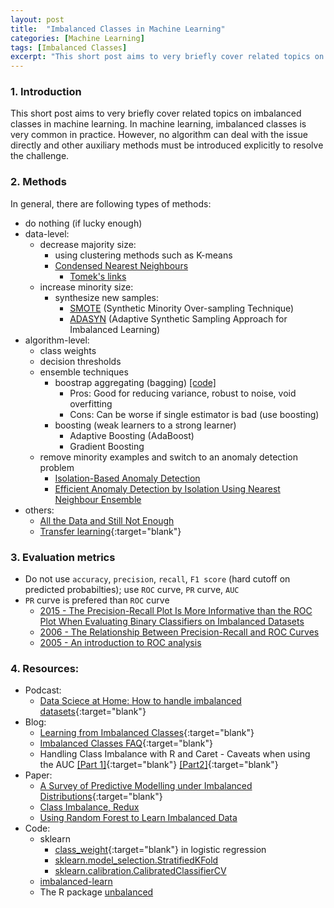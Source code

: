 ```yaml
---
layout: post
title:  "Imbalanced Classes in Machine Learning"
categories: [Machine Learning]
tags: [Imbalanced Classes]
excerpt: "This short post aims to very briefly cover related topics on imbalanced classes in machine learning. In machine learning, imbalanced classes is very common in practice. However, no algorithm can deal with the issue directly and other auxiliary methods must be introduced explicitly to resolve the challenge"
---
```


### 1. Introduction
This short post aims to very briefly cover related topics on imbalanced classes in machine learning. In machine learning, imbalanced classes is very common in practice. However, no algorithm can deal with the issue directly and other auxiliary methods must be introduced explicitly to resolve the challenge. 

### 2. Methods
In general, there are following types of methods:
- do nothing (if lucky enough)
- data-level:
  - decrease majority size:
    - using clustering methods such as K-means
    - [Condensed Nearest Neighbours](https://doi.org/10.1109/TSMC.1976.4309452)
      - [Tomek's links](http://contrib.scikit-learn.org/imbalanced-learn/stable/under_sampling.html#tomek-links)
  - increase minority size:
    - synthesize new samples: 
      - [SMOTE](https://www.cs.cmu.edu/afs/cs/project/jair/pub/volume16/chawla02a-html/chawla2002.html) (Synthetic Minority Over-sampling Technique)
      - [ADASYN](http://sci2s.ugr.es/keel/pdf/algorithm/congreso/2008-He-ieee.pdf) (Adaptive Synthetic Sampling Approach for Imbalanced Learning)
- algorithm-level:
  - class weights
  - decision thresholds 
  - ensemble techniques 
    - boostrap aggregating (bagging) [[code]](https://github.com/silicon-valley-data-science/learning-from-imbalanced-classes/blob/master/blagging.py)
      - Pros: Good for reducing variance, robust to noise, void overfitting
      - Cons: Can be worse if single estimator is bad (use boosting)
    - boosting (weak learners to a strong learner)
      - Adaptive Boosting (AdaBoost)
      - Gradient Boosting
  - remove minority examples and switch to an anomaly detection problem
    - [Isolation-Based Anomaly Detection](https://cs.nju.edu.cn/zhouzh/zhouzh.files/publication/tkdd11.pdf)
    - [Efficient Anomaly Detection by Isolation Using Nearest Neighbour Ensemble](http://ieeexplore.ieee.org/document/7022664/)
- others:
  - [All the Data and Still Not Enough](https://www.oreilly.com/learning/all-the-data-and-still-not-enough)
  - [Transfer learning](http://dl.acm.org/citation.cfm?id=2597426){:target="blank"}
  
### 3. Evaluation metrics
- Do not use `accuracy`, `precision`, `recall`, `F1 score` (hard cutoff on predicted probabilties); use `ROC` curve, `PR` curve, `AUC`
- `PR` curve is prefered than `ROC` curve
  - [2015 - The Precision-Recall Plot Is More Informative than the ROC Plot When Evaluating Binary Classifiers on Imbalanced Datasets](http://journals.plos.org/plosone/article?id=10.1371/journal.pone.0118432)
  - [2006 - The Relationship Between Precision-Recall and ROC Curves](http://pages.cs.wisc.edu/~jdavis/davisgoadrichcamera2.pdf)
  - [2005 - An introduction to ROC analysis](http://people.inf.elte.hu/kiss/11dwhdm/roc.pdf)

### 4. Resources:
- Podcast: 
  - [Data Sciece at Home: How to handle imbalanced datasets](https://datascienceathome.podbean.com/e/imbalanced-datasets/){:target="blank"}
- Blog: 
  - [Learning from Imbalanced Classes](https://www.svds.com/learning-imbalanced-classes/){:target="blank"}
  - [Imbalanced Classes FAQ](https://www.svds.com/imbalanced-classes-faq/){:target="blank"}
  - Handling Class Imbalance with R and Caret - Caveats when using the AUC [[Part 1]](http://dpmartin42.github.io/blogposts/r/imbalanced-classes-part-1){:target="blank"} [[Part2]](http://dpmartin42.github.io/blogposts/r/imbalanced-classes-part-2){:target="blank"}
- Paper: 
  - [A Survey of Predictive Modelling under Imbalanced Distributions](https://arxiv.org/abs/1505.01658){:target="blank"}
  - [Class Imbalance, Redux](https://pdfs.semanticscholar.org/a8ef/5a810099178b70d1490a4e6fc4426b642cde.pdf)
  - [Using Random Forest to Learn Imbalanced Data](http://statistics.berkeley.edu/sites/default/files/tech-reports/666.pdf)
- Code:
  - sklearn
    - [class_weight](http://scikit-learn.org/stable/modules/generated/sklearn.linear_model.LogisticRegression.html){:target="blank"} in logistic regression
    - [sklearn.model_selection.StratifiedKFold](http://scikit-learn.org/stable/modules/generated/sklearn.model_selection.StratifiedKFold.html)
    - [sklearn.calibration.CalibratedClassifierCV](http://scikit-learn.org/stable/modules/generated/sklearn.calibration.CalibratedClassifierCV.html)
  - [imbalanced-learn](https://github.com/scikit-learn-contrib/imbalanced-learn)
  - The R package [unbalanced](https://cran.r-project.org/web/packages/unbalanced/index.html)

